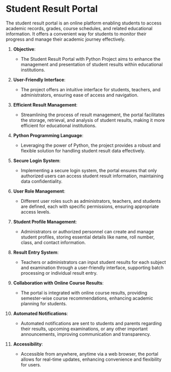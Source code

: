 # Student Result Portal
The student result portal is an online platform enabling students to access academic records, grades, course schedules, and related educational information. It offers a convenient way for students to monitor their progress and manage their academic journey effectively.


1. **Objective**: 
    - The Student Result Portal with Python Project aims to enhance the management and presentation of student results within educational institutions.
   
2. **User-Friendly Interface**:
    - The project offers an intuitive interface for students, teachers, and administrators, ensuring ease of access and navigation.

3. **Efficient Result Management**:
    - Streamlining the process of result management, the portal facilitates the storage, retrieval, and analysis of student results, making it more efficient for educational institutions.

4. **Python Programming Language**:
    - Leveraging the power of Python, the project provides a robust and flexible solution for handling student result data effectively.

5. **Secure Login System**:
    - Implementing a secure login system, the portal ensures that only authorized users can access student result information, maintaining data confidentiality.

6. **User Role Management**:
    - Different user roles such as administrators, teachers, and students are defined, each with specific permissions, ensuring appropriate access levels.

7. **Student Profile Management**:
    - Administrators or authorized personnel can create and manage student profiles, storing essential details like name, roll number, class, and contact information.

8. **Result Entry System**:
    - Teachers or administrators can input student results for each subject and examination through a user-friendly interface, supporting batch processing or individual result entry.

9. **Collaboration with Online Course Results**:
    - The portal is integrated with online course results, providing semester-wise course recommendations, enhancing academic planning for students.

10. **Automated Notifications**:
    - Automated notifications are sent to students and parents regarding their results, upcoming examinations, or any other important announcements, improving communication and transparency.

11. **Accessibility**:
    - Accessible from anywhere, anytime via a web browser, the portal allows for real-time updates, enhancing convenience and flexibility for users.
